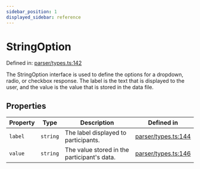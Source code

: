 ```yaml
---
sidebar_position: 1
displayed_sidebar: reference
---
```


# StringOption

Defined in: [parser/types.ts:142](https://github.com/revisit-studies/study/blob/91e343153031618f8f5789851e5b25c288bf8f4a/src/parser/types.ts#L142)

The StringOption interface is used to define the options for a dropdown, radio, or checkbox response.
The label is the text that is displayed to the user, and the value is the value that is stored in the data file.

## Properties

| Property | Type | Description | Defined in |
| ------ | ------ | ------ | ------ |
| <a id="label"></a> `label` | `string` | The label displayed to participants. | [parser/types.ts:144](https://github.com/revisit-studies/study/blob/91e343153031618f8f5789851e5b25c288bf8f4a/src/parser/types.ts#L144) |
| <a id="value"></a> `value` | `string` | The value stored in the participant's data. | [parser/types.ts:146](https://github.com/revisit-studies/study/blob/91e343153031618f8f5789851e5b25c288bf8f4a/src/parser/types.ts#L146) |
